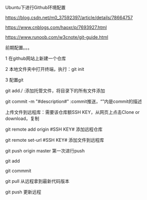 Ubuntu下进行Github环境配置

https://blog.csdn.net/m0_37592397/article/details/78664757

https://www.cnblogs.com/haoxr/p/7693927.html

https://www.runoob.com/w3cnote/git-guide.html


前期配置。。。


1 在github网站上新建一个仓库

2 本地文件夹中打开终端，执行：git init

3 配置git

git add./ :添加托管文件，将目录下的所有文件添加

git commit -m "#description#"  :commit推送，“”内是commit的描述

上传文件到远程库：需要该仓库额SSH KEY，从网页上点击Clone or download，复制

git remote add origin #SSH KEY#   添加远程仓库

git remote set-url #SSH KEY#    添加文件到远程库

git push origin master 第一次进行push


git add

git commmit

git pull 从远程拿到最新代码版本

git push 更新远程

